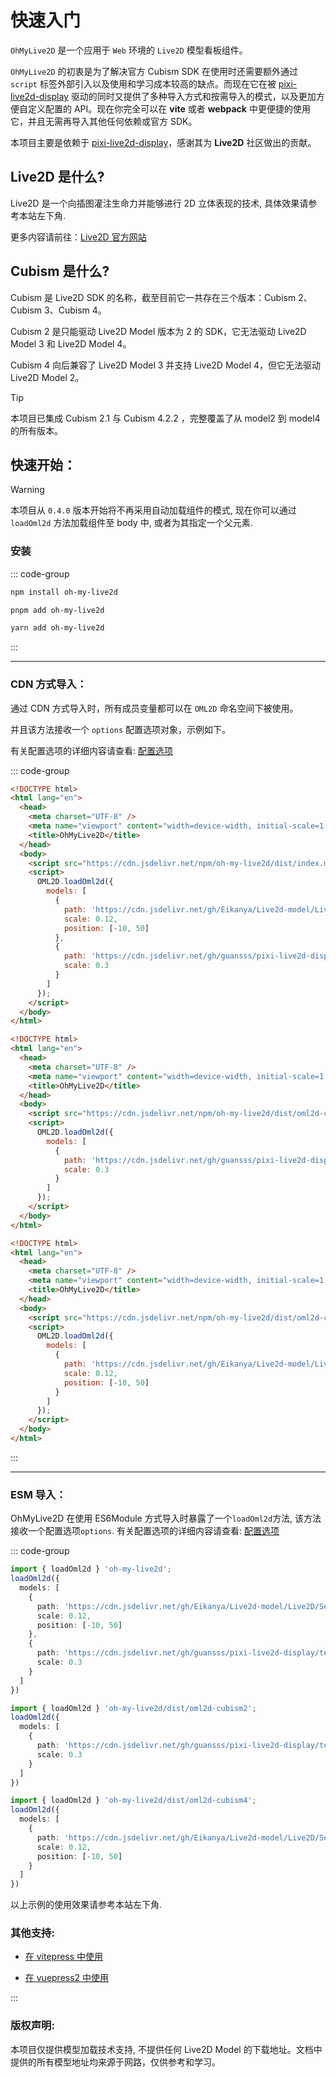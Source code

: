 # 快速入门

`OhMyLive2D` 是一个应用于 `Web` 环境的 `Live2D` 模型看板组件。

`OhMyLive2D` 的初衷是为了解决官方 Cubism SDK 在使用时还需要额外通过 `script` 标签外部引入以及使用和学习成本较高的缺点。而现在它在被 [pixi-live2d-display](https://github.com/guansss/pixi-live2d-display) 驱动的同时又提供了多种导入方式和按需导入的模式，以及更加方便自定义配置的 API。现在你完全可以在 **vite** 或者 **webpack** 中更便捷的使用它，并且无需再导入其他任何依赖或官方 SDK。

本项目主要是依赖于 [pixi-live2d-display](https://github.com/guansss/pixi-live2d-display)，感谢其为 **Live2D** 社区做出的贡献。

## Live2D 是什么?

Live2D 是一个向插图灌注生命力并能够进行 2D 立体表现的技术, 具体效果请参考本站左下角.

更多内容请前往：[Live2D 官方网站](https://www.live2d.com/)

## Cubism 是什么?

Cubism 是 Live2D SDK 的名称，截至目前它一共存在三个版本：Cubism 2、Cubism 3、Cubism 4。

Cubism 2 是只能驱动 Live2D Model 版本为 2 的 SDK，它无法驱动 Live2D Model 3 和 Live2D Model 4。

Cubism 4 向后兼容了 Live2D Model 3 并支持 Live2D Model 4，但它无法驱动 Live2D Model 2。

> [!TIP]
> 本项目已集成 Cubism 2.1 与 Cubism 4.2.2 ，完整覆盖了从 model2 到 model4 的所有版本。

## 快速开始：

> [!WARNING]
> 本项目从 `0.4.0` 版本开始将不再采用自动加载组件的模式, 现在你可以通过 `loadOml2d` 方法加载组件至 body 中, 或者为其指定一个父元素.

### 安装

::: code-group

```bash [npm]
npm install oh-my-live2d
```

```bash [pnpm]
pnpm add oh-my-live2d
```

```bash [yarn]
yarn add oh-my-live2d
```

:::

---

### CDN 方式导入：

通过 CDN 方式导入时，所有成员变量都可以在 `OML2D` 命名空间下被使用。

并且该方法接收一个 `options` 配置选项对象，示例如下。

有关配置选项的详细内容请查看: [配置选项](/options/Options)

::: code-group

```html [全量导入]
<!DOCTYPE html>
<html lang="en">
  <head>
    <meta charset="UTF-8" />
    <meta name="viewport" content="width=device-width, initial-scale=1.0" />
    <title>OhMyLive2D</title>
  </head>
  <body>
    <script src="https://cdn.jsdelivr.net/npm/oh-my-live2d/dist/index.min.js"></script>
    <script>
      OML2D.loadOml2d({
        models: [
          {
            path: 'https://cdn.jsdelivr.net/gh/Eikanya/Live2d-model/Live2D/Senko_Normals/senko.model3.json',
            scale: 0.12,
            position: [-10, 50]
          },
          {
            path: 'https://cdn.jsdelivr.net/gh/guansss/pixi-live2d-display/test/assets/shizuku/shizuku.model.json',
            scale: 0.3
          }
        ]
      });
    </script>
  </body>
</html>
```

```html [仅cubism2]
<!DOCTYPE html>
<html lang="en">
  <head>
    <meta charset="UTF-8" />
    <meta name="viewport" content="width=device-width, initial-scale=1.0" />
    <title>OhMyLive2D</title>
  </head>
  <body>
    <script src="https://cdn.jsdelivr.net/npm/oh-my-live2d/dist/oml2d-cubism2.min.js"></script>
    <script>
      OML2D.loadOml2d({
        models: [
          {
            path: 'https://cdn.jsdelivr.net/gh/guansss/pixi-live2d-display/test/assets/shizuku/shizuku.model.json',
            scale: 0.3
          }
        ]
      });
    </script>
  </body>
</html>
```

```html [仅cubism4]
<!DOCTYPE html>
<html lang="en">
  <head>
    <meta charset="UTF-8" />
    <meta name="viewport" content="width=device-width, initial-scale=1.0" />
    <title>OhMyLive2D</title>
  </head>
  <body>
    <script src="https://cdn.jsdelivr.net/npm/oh-my-live2d/dist/oml2d-cubism4.min.js"></script>
    <script>
      OML2D.loadOml2d({
        models: [
          {
            path: 'https://cdn.jsdelivr.net/gh/Eikanya/Live2d-model/Live2D/Senko_Normals/senko.model3.json',
            scale: 0.12,
            position: [-10, 50]
          }
        ]
      });
    </script>
  </body>
</html>
```

:::

---

### ESM 导入：

OhMyLive2D 在使用 ES6Module 方式导入时暴露了一个`loadOml2d`方法, 该方法接收一个配置选项`options`.
有关配置选项的详细内容请查看: [配置选项](/options/Options)

::: code-group

```ts [全量]
import { loadOml2d } 'oh-my-live2d';
loadOml2d({
  models: [
    {
      path: 'https://cdn.jsdelivr.net/gh/Eikanya/Live2d-model/Live2D/Senko_Normals/senko.model3.json',
      scale: 0.12,
      position: [-10, 50]
    },
    {
      path: 'https://cdn.jsdelivr.net/gh/guansss/pixi-live2d-display/test/assets/shizuku/shizuku.model.json',
      scale: 0.3
    }
  ]
})
```

```ts [仅cubism2]
import { loadOml2d } 'oh-my-live2d/dist/oml2d-cubism2';
loadOml2d({
  models: [
    {
      path: 'https://cdn.jsdelivr.net/gh/guansss/pixi-live2d-display/test/assets/shizuku/shizuku.model.json',
      scale: 0.3
    }
  ]
})
```

```ts [仅cubism4]
import { loadOml2d } 'oh-my-live2d/dist/oml2d-cubism4';
loadOml2d({
  models: [
    {
      path: 'https://cdn.jsdelivr.net/gh/Eikanya/Live2d-model/Live2D/Senko_Normals/senko.model3.json',
      scale: 0.12,
      position: [-10, 50]
    }
  ]
})
```

以上示例的使用效果请参考本站左下角.

### 其他支持:

- [在 vitepress 中使用](/guide/vitepress)

- [在 vuepress2 中使用](/guide/vuepress)

:::

### 版权声明:

本项目仅提供模型加载技术支持, 不提供任何 Live2D Model 的下载地址。文档中提供的所有模型地址均来源于网路，仅供参考和学习。
